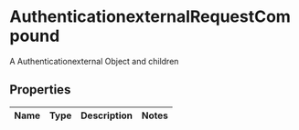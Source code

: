 

# AuthenticationexternalRequestCompound

A Authenticationexternal Object and children

## Properties

| Name | Type | Description | Notes |
|------------ | ------------- | ------------- | -------------|




